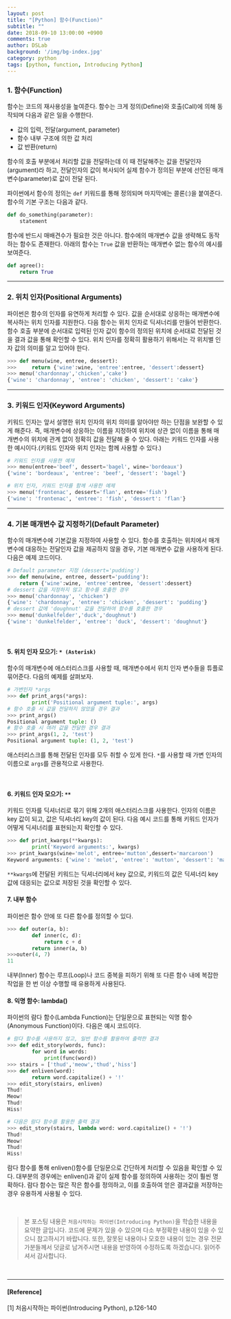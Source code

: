 ```yaml
---
layout: post
title: "[Python] 함수(Function)"
subtitle: ""
date: 2018-09-10 13:00:00 +0900
comments: true
author: DSLab
background: '/img/bg-index.jpg'
category: python
tags: [python, function, Introducing Python]
---
```


### 1. 함수(Function)
함수는 코드의 재사용성을 높여준다. 함수는 크게 정의(Define)와 호출(Call)에 의해 동작되며 다음과 같은 일을 수행한다.
  - 값의 입력, 전달(argument, parameter)
  - 함수 내부 구조에 의한 값 처리
  - 값 반환(return)

함수의 호출 부분에서 처리할 값을 전달하는데 이 때 전달해주는 값을 전달인자(argument)라 하고, 전달인자의 값이 복사되어 실제 함수가 정의된 부분에 선언된 매개변수(parameter)로 값이 전달 된다.

파이썬에서 함수의 정의는 `def` 키워드를 통해 정의되며 마지막에는 콜론(:)을 붙여준다. 함수의 기본 구조는 다음과 같다.

```python
def do_something(parameter):
    statement
```

함수에 반드시 매배견수가 필요한 것은 아니다. 함수에의 매개변수 값을 생략해도 동작하는 함수도 존재한다. 아래의 함수는 `True` 값을 반환하는 매개변수 없는 함수의 예시를 보여준다.

```python
def agree():
    return True
```

---

### 2. 위치 인자(Positional Arguments)
파이썬은 함수의 인자를 유연하게 처리할 수 있다. 값을 순서대로 상응하는 매개변수에 복사하는 위치 인자를 지원한다. 다음 함수는 위치 인자로 딕셔너리를 만들어 반환한다. 함수 호출 부분에 순서대로 입력된 인자 값이 함수의 정의된 위치에 순서대로 전달된 것을 결과 값을 통해 확인할 수 있다. 위치 인자를 정확히 활용하기 위해서는 각 위치별 인자 값의 의미를 알고 있어야 한다.
```python
>>> def menu(wine, entree, dessert):
>>>     return {'wine':wine, 'entree':entree, 'dessert':dessert}
>>> menu('chardonnay','chicken','cake')
{'wine': 'chardonnay', 'entree': 'chicken', 'dessert': 'cake'}
```

---

### 3. 키워드 인자(Keyword Arguments)
키워드 인자는 앞서 설명한 위치 인자의 위치 의미를 알아야만 하는 단점을 보완할 수 있게 해준다. 즉, 매개변수에 상응하는 이름을 지정하여 위치에 상관 없이 이름을 통해 매개변수의 위치에 관계 없이 정확히 값을 전달해 줄 수 있다. 아래는 키워드 인자를 사용한 예시이다.(키워드 인자와 위치 인자는 함께 사용할 수 있다.)
```python
# 키워드 인자를 사용한 예제
>>> menu(entree='beef', dessert='bagel', wine='bordeaux')
{'wine': 'bordeaux', 'entree': 'beef', 'dessert': 'bagel'}

# 위치 인자, 키워드 인자를 함께 사용한 예제
>>> menu('frontenac', dessert='flan', entree='fish')
{'wine': 'frontenac', 'entree': 'fish', 'dessert': 'flan'}
```

---

### 4. 기본 매개변수 값 지정하기(Default Parameter)
함수의 매개변수에 기본값을 지정하여 사용할 수 있다. 함수를 호출하는 위치에서 매개변수에 대응하는 전달인자 값을 제공하지 않을 경우, 기본 매개변수 값을 사용하게 된다. 다음은 예제 코드이다.

```python
# Default parameter 지정 (dessert='pudding')
>>> def menu(wine, entree, dessert='pudding'):
	return {'wine':wine, 'entree':entree, 'dessert':dessert}
# dessert 값을 지정하지 않고 함수를 호출한 경우
>>> menu('chardonnay', 'chicken')
{'wine': 'chardonnay', 'entree': 'chicken', 'dessert': 'pudding'}
# dessert 값에 'doughnut' 값을 전달하여 함수를 호출한 경우
>>> menu('dunkelfelder','duck','doughnut')
{'wine': 'dunkelfelder', 'entree': 'duck', 'dessert': 'doughnut'}

```
<br>

#### 5. 위치 인자 모으기: `* (Asterisk)`
함수의 매개변수에 애스터리스크를 사용할 때, 매개변수에서 위치 인자 변수들을 튜플로 묶어준다. 다음의 예제를 살펴보자.
```python
# 가변인자 *args
>>> def print_args(*args):
        print('Positional argument tuple:', args)
# 함수 호출 시 값을 전달하지 않았을 경우 결과        
>>> print_args()
Positional argument tuple: ()
# 함수 호출 시 여러 값을 전달한 경우 결과
>>> print_args(1, 2, 'test')
Positional argument tuple: (1, 2, 'test')
```
애스터리스크를 통해 전달된 인자를 모두 취할 수 있게 한다. `*`를 사용할 때 가변 인자의 이름으로 `args`를 관용적으로 사용한다.

<br>

#### 6. 키워드 인자 모으기: `**`
키워드 인자를 딕셔너리로 묶기 위해 2개의 애스터리스크를 사용한다. 인자의 이름은 key 값이 되고, 값은 딕셔너리 key의 값이 된다. 다음 예시 코드를 통해 키워드 인자가 어떻게 딕셔너리를 표현되는지 확인할 수 있다.
```python
>>> def print_kwargs(**kwargs):
        print('Keyword arguments:', kwargs)
>>> print_kwargs(wine='melot', entree='mutton',dessert='marcaroon')
Keyword arguments: {'wine': 'melot', 'entree': 'mutton', 'dessert': 'marcaroon'}
```
`**kwargs`에 전달된 키워드는 딕셔너리에서 key 값으로, 키워드의 값은 딕셔너리 key 값에 대응되는 값으로 저장된 것을 확인할 수 있다.

#### 7. 내부 함수
파이썬은 함수 안에 또 다른 함수를 정의할 수 있다.

```python
>>> def outer(a, b):
        def inner(c, d):
            return c + d
        return inner(a, b)
>>>outer(4, 7)
11
```
내부(Inner) 함수는 루프(Loop)나 코드 중복을 피하기 위해 또 다른 함수 내에 복잡한 작업을 한 번 이상 수행할 때 유용하게 사용된다.

#### 8. 익명 함수: lambda()
파이썬의 람다 함수(Lambda Function)는 단일문으로 표현되는 익명 함수(Anonymous Function)이다. 다음은 예시 코드이다.

```python
# 람다 함수를 사용하지 않고, 일반 함수를 활용하여 출력한 결과
>>> def edit_story(words, func):
        for word in words:
            print(func(word))
>>> stairs = ['thud','meow','thud','hiss']
>>> def enliven(word):
        return word.capitalize() + '!'
>>> edit_story(stairs, enliven)
Thud!
Meow!
Thud!
Hiss!

# 다음은 람다 함수를 활용한 출력 결과
>>> edit_story(stairs, lambda word: word.capitalize() + '!')
Thud!
Meow!
Thud!
Hiss!
```
람다 함수를 통해 enliven()함수를 단일문으로 간단하게 처리할 수 있음을 확인할 수 있다. 대부분의 경우에는 enliven()과 같이 실제 함수를 정의하여 사용하는 것이 훨씬 명확하다. 람다 함수는 많은 작은 함수를 정의하고, 이를 호출하여 얻은 결과값을 저장하는 경우 유용하게 사용될 수 있다.

<br>

>본 포스팅 내용은 `처음시작하는 파이썬(Introducing Python)`을 학습한 내용을 요약한 글입니다. 코드에 문제가 있을 수 있으며 다소 부정확한 내용이 있을 수 있으니 참고하시기 바랍니다. 또한, 잘못된 내용이나 모호한 내용이 있는 경우 전문가분들께서 덧글로 남겨주시면 내용을 반영하여 수정하도록 하겠습니다. 읽어주셔서 감사합니다.


<br>

---

#### [Reference]

[1] 처음시작하는 파이썬(Introducing Python), p.126-140
